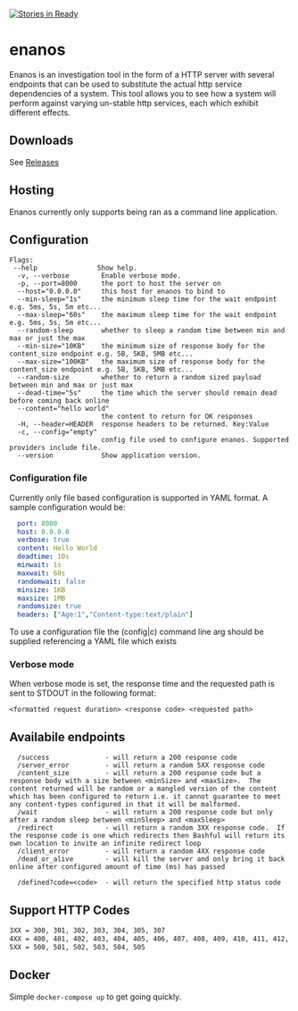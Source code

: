 [![Stories in Ready](https://badge.waffle.io/REAANDREW/enanos.png?label=ready&title=Ready)](https://waffle.io/REAANDREW/enanos)
# enanos

Enanos is an investigation tool in the form of a HTTP server with several endpoints that can be used to substitute the actual http service dependencies of a system.  This tool allows you to see how a system will perform against varying un-stable http services, each which exhibit different effects.

	
## Downloads

See [Releases](https://github.com/REAANDREW/enanos/releases)

## Hosting

Enanos currently only supports being ran as a command line application.  

## Configuration
```shell
Flags:
 --help               Show help.
  -v, --verbose        Enable verbose mode.
  -p, --port=8000      the port to host the server on
  --host="0.0.0.0"     this host for enanos to bind to
  --min-sleep="1s"     the minimum sleep time for the wait endpoint e.g. 5ms, 5s, 5m etc...
  --max-sleep="60s"    the maximum sleep time for the wait endpoint e.g. 5ms, 5s, 5m etc...
  --random-sleep       whether to sleep a random time between min and max or just the max
  --min-size="10KB"    the minimum size of response body for the content_size endpoint e.g. 5B, 5KB, 5MB etc...
  --max-size="100KB"   the maximum size of response body for the content_size endpoint e.g. 5B, 5KB, 5MB etc...
  --random-size        whether to return a random sized payload between min and max or just max
  --dead-time="5s"     the time which the server should remain dead before coming back online
  --content="hello world"  
                       the content to return for OK responses
  -H, --header=HEADER  response headers to be returned. Key:Value
  -c, --config="empty"  
                       config file used to configure enanos. Supported providers include file.
  --version            Show application version.
```

### Configuration file

Currently only file based configuration is supported in YAML format.  A sample configuration would be:

```yaml
  port: 8080
  host: 0.0.0.0
  verbose: true
  content: Hello World
  deadtime: 10s
  minwait: 1s
  maxwait: 60s
  randomwait: false 
  minsize: 1KB
  maxsize: 1MB
  randomsize: true
  headers: ["Age:1","Content-type:text/plain"]
```

To use a configuration file the (config|c) command line arg should be supplied referencing a YAML file which exists


### Verbose mode

When verbose mode is set, the response time and the requested path is sent to STDOUT in the following format:
```shell
<formatted request duration> <response code> <requested path>
```

## Availabile endpoints
```shell
  /success              - will return a 200 response code
  /server_error         - will return a random 5XX response code 
  /content_size         - will return a 200 response code but a response body with a size between <minSize> and <maxSize>.  The content returned will be random or a mangled version of the content which has been configured to return i.e. it cannot guarantee to meet any content-types configured in that it will be malformed.
  /wait                 - will return a 200 response code but only after a random sleep between <minSleep> and <maxSleep>
  /redirect             - will return a random 3XX response code.  If the response code is one which redirects then Bashful will return its own location to invite an infinite redirect loop
  /client_error         - will return a random 4XX response code
  /dead_or_alive        - will kill the server and only bring it back online after configured amount of time (ms) has passed

  /defined?code=<code>  - will return the specified http status code
```

## Support HTTP Codes

```bash
3XX = 300, 301, 302, 303, 304, 305, 307
4XX = 400, 401, 402, 403, 404, 405, 406, 407, 408, 409, 410, 411, 412, 413, 414, 415, 416, 417, 429
5XX = 500, 501, 502, 503, 504, 505
```

## Docker

Simple `docker-compose up` to get going quickly.
